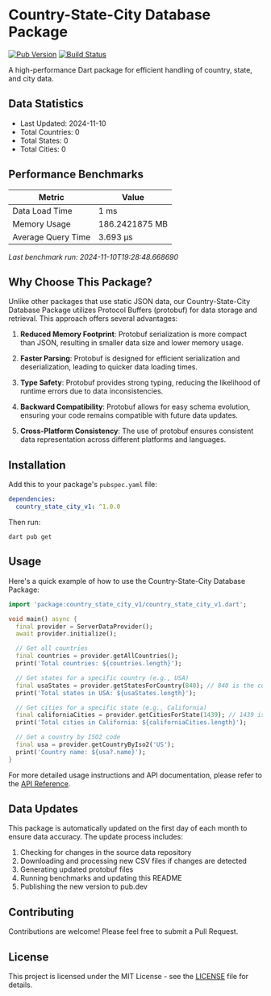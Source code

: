 # Country-State-City Database Package

[![Pub Version](https://img.shields.io/pub/v/country_state_city_v1.svg)](https://pub.dev/packages/country_state_city_v1)
[![Build Status](https://github.com/yourusername/country_state_city_v1/workflows/CI/badge.svg)](https://github.com/yourusername/country_state_city_v1/actions)

A high-performance Dart package for efficient handling of country, state, and city data.

## Data Statistics

<!-- DATA_STATS_START -->
- Last Updated: 2024-11-10
- Total Countries: 0
- Total States: 0
- Total Cities: 0
<!-- DATA_STATS_END -->












## Performance Benchmarks

<!-- BENCHMARK_RESULTS_START -->
| Metric | Value |
|--------|-------|
| Data Load Time | 1 ms |
| Memory Usage | 186.2421875 MB |
| Average Query Time | 3.693 µs |

_Last benchmark run: 2024-11-10T19:28:48.668690_
<!-- BENCHMARK_RESULTS_END -->











## Why Choose This Package?

Unlike other packages that use static JSON data, our Country-State-City Database Package utilizes Protocol Buffers (protobuf) for data storage and retrieval. This approach offers several advantages:

1. **Reduced Memory Footprint**: Protobuf serialization is more compact than JSON, resulting in smaller data size and lower memory usage.

2. **Faster Parsing**: Protobuf is designed for efficient serialization and deserialization, leading to quicker data loading times.

3. **Type Safety**: Protobuf provides strong typing, reducing the likelihood of runtime errors due to data inconsistencies.

4. **Backward Compatibility**: Protobuf allows for easy schema evolution, ensuring your code remains compatible with future data updates.

5. **Cross-Platform Consistency**: The use of protobuf ensures consistent data representation across different platforms and languages.

## Installation

Add this to your package's `pubspec.yaml` file:

```yaml
dependencies:
  country_state_city_v1: ^1.0.0
```

Then run:

```
dart pub get
```

## Usage

Here's a quick example of how to use the Country-State-City Database Package:

```dart
import 'package:country_state_city_v1/country_state_city_v1.dart';

void main() async {
  final provider = ServerDataProvider();
  await provider.initialize();

  // Get all countries
  final countries = provider.getAllCountries();
  print('Total countries: ${countries.length}');

  // Get states for a specific country (e.g., USA)
  final usaStates = provider.getStatesForCountry(840); // 840 is the country code for USA
  print('Total states in USA: ${usaStates.length}');

  // Get cities for a specific state (e.g., California)
  final californiaCities = provider.getCitiesForState(1439); // 1439 is the state code for California
  print('Total cities in California: ${californiaCities.length}');

  // Get a country by ISO2 code
  final usa = provider.getCountryByIso2('US');
  print('Country name: ${usa?.name}');
}
```

For more detailed usage instructions and API documentation, please refer to the [API Reference](https://pub.dev/documentation/country_state_city_v1/latest/).

## Data Updates

This package is automatically updated on the first day of each month to ensure data accuracy. The update process includes:

1. Checking for changes in the source data repository
2. Downloading and processing new CSV files if changes are detected
3. Generating updated protobuf files
4. Running benchmarks and updating this README
5. Publishing the new version to pub.dev

## Contributing

Contributions are welcome! Please feel free to submit a Pull Request.

## License

This project is licensed under the MIT License - see the [LICENSE](LICENSE) file for details.